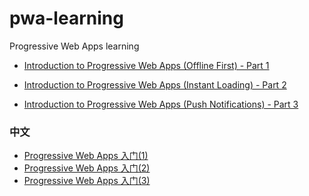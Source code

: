 # pwa-learning
Progressive Web Apps learning

* <a href="https://auth0.com/blog/introduction-to-progressive-apps-part-one/" target="_blank">Introduction to Progressive Web Apps (Offline First) - Part 1</a>

* <a href="https://auth0.com/blog/introduction-to-progressive-web-apps-instant-loading-part-2/" target="_blank">  Introduction to Progressive Web Apps (Instant Loading) - Part 2</a>

* <a href="https://auth0.com/blog/introduction-to-progressive-web-apps-push-notifications-part-3/" target="_blank"> Introduction to Progressive Web Apps (Push Notifications) - Part 3</a>


### 中文

* <a href="http://www.zcfy.cc/article/introduction-to-progressive-web-apps-offline-first-part-1-2399.html" target="_blank">Progressive Web Apps 入门(1)</a>
* <a href="http://www.zcfy.cc/article/introduction-to-progressive-web-apps-instant-loading-part-2-2244.html" target="_blank"> Progressive Web Apps 入门(2)</a>
* <a href="http://www.zcfy.cc/article/introduction-to-progressive-web-apps-push-notifications-part-3-2272.html" target="_blank">Progressive Web Apps 入门(3)</a>

